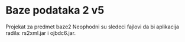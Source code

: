 # Baze podataka 2 v5
Projekat za predmet baze2 
Neophodni su sledeci fajlovi da bi aplikacija radila: rs2xml.jar i ojbdc6.jar.
